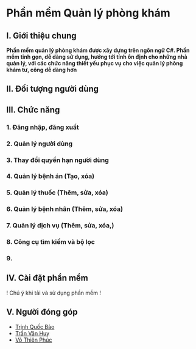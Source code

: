 # Phần mềm Quản lý phòng khám
## I. Giới thiệu chung
__Phần mềm quản lý phòng khám được xây dựng trên ngôn ngữ C#. Phần mềm tinh gọn, dễ dàng sử dụng, hướng tới tính ổn định cho những nhà quản lý, với các chức năng thiết yếu phục vụ cho việc quản lý phòng khám tư, công dễ dàng hơn__
## II. Đối tượng người dùng
## III. Chức năng
### 1. Đăng nhập, đăng xuất
### 2. Quản lý người dùng
### 3. Thay đổi quyền hạn người dùng
### 4. Quản lý bệnh án (Tạo, xóa)
### 5. Quản lý thuốc (Thêm, sửa, xóa)
### 6. Quản lý bệnh nhân (Thêm, sửa, xóa)
### 7. Quản lý dịch vụ (Thêm, sửa, xóa,)
### 8. Công cụ tìm kiếm và bộ lọc
### 9. 
## IV. Cài đặt phần mềm
! Chú ý khi tải và sử dụng phần mềm !
## V. Người đóng góp
- [Trịnh Quốc Bảo]()
- [Trần Văn Huy](fb.com)
- [Võ Thiên Phúc]()
